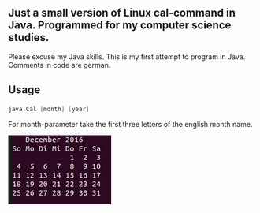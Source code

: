 ## Just a small version of Linux cal-command in Java. Programmed for my computer science studies.

Please excuse my Java skills. This is my first attempt to program in Java. Comments in code are german.

## Usage
```java
java Cal [month] [year]
```
For month-parameter take the first three letters of the english month name.

![example](screenshot.png)